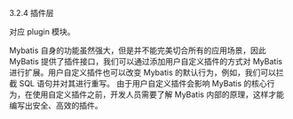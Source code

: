 3.2.4 插件层

对应 plugin 模块。

Mybatis 自身的功能虽然强大，但是并不能完美切合所有的应用场景，因此 MyBatis 提供了插件接口，我们可以通过添加用户自定义插件的方式对 MyBatis 进行扩展。用户自定义插件也可以改变 Mybatis 的默认行为，例如，我们可以拦截 SQL 语句并对其进行重写。
由于用户自定义插件会影响 MyBatis 的核心行为，在使用自定义插件之前，开发人员需要了解 MyBatis 内部的原理，这样才能编写出安全、高效的插件。